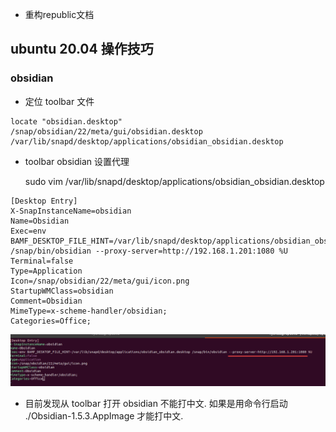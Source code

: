 - 重构republic文档

## ubuntu 20.04 操作技巧

### obsidian

- 定位 toolbar 文件

```shell
locate "obsidian.desktop"
/snap/obsidian/22/meta/gui/obsidian.desktop
/var/lib/snapd/desktop/applications/obsidian_obsidian.desktop
```

- toolbar obsidian 设置代理

	sudo vim /var/lib/snapd/desktop/applications/obsidian_obsidian.desktop

```shell
[Desktop Entry]
X-SnapInstanceName=obsidian
Name=Obsidian
Exec=env BAMF_DESKTOP_FILE_HINT=/var/lib/snapd/desktop/applications/obsidian_obsidian.desktop /snap/bin/obsidian --proxy-server=http://192.168.1.201:1080 %U
Terminal=false
Type=Application
Icon=/snap/obsidian/22/meta/gui/icon.png
StartupWMClass=obsidian
Comment=Obsidian
MimeType=x-scheme-handler/obsidian;
Categories=Office;                       
```

![](attach/Pasted%20image%2020240202155611.png)

-  目前发现从 toolbar 打开 obsidian 不能打中文. 如果是用命令行启动 ./Obsidian-1.5.3.AppImage 才能打中文. 
